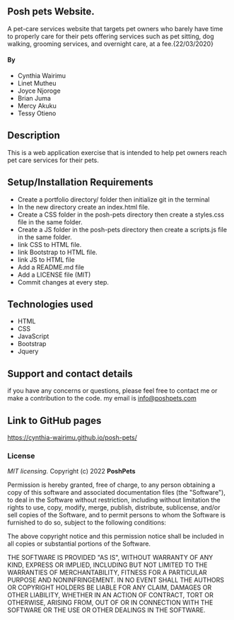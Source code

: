 ## Posh pets Website.
A pet-care services website that targets pet owners who barely have time to properly care for their pets offering services such as pet sitting, dog walking, grooming services, and overnight care, at a fee.{22/03/2020}
#### By 
* Cynthia Wairimu 
* Linet Mutheu  
* Joyce Njoroge 
* Brian Juma
* Mercy Akuku
* Tessy Otieno
## Description
This is a web application exercise that is intended to help pet owners reach pet care services for their pets.
## Setup/Installation Requirements
* Create a portfolio directory/ folder then initialize git in the terminal
* In the new directory create an index.html file.
* Create a CSS folder in the posh-pets directory then create a styles.css file in the same folder.
* Create a JS folder in the posh-pets directory then create a scripts.js file in the same folder.
* link CSS to HTML file.
* link Bootstrap to HTML file.
* link JS to HTML file
* Add a README.md file
* Add a LICENSE file (MIT)
* Commit changes at every step.
## Technologies used
* HTML
* CSS
* JavaScript
* Bootstrap
* Jquery
## Support and contact details
if you have any concerns or questions, please feel free to contact me or make a contribution to the code. my email is info@poshpets.com 

## Link to GitHub pages
https://cynthia-wairimu.github.io/posh-pets/

### License
*MIT licensing.*
Copyright (c) 2022 **PoshPets**

Permission is hereby granted, free of charge, to any person obtaining a copy
of this software and associated documentation files (the "Software"), to deal
in the Software without restriction, including without limitation the rights
to use, copy, modify, merge, publish, distribute, sublicense, and/or sell
copies of the Software, and to permit persons to whom the Software is
furnished to do so, subject to the following conditions:

The above copyright notice and this permission notice shall be included in all
copies or substantial portions of the Software.

THE SOFTWARE IS PROVIDED "AS IS", WITHOUT WARRANTY OF ANY KIND, EXPRESS OR
IMPLIED, INCLUDING BUT NOT LIMITED TO THE WARRANTIES OF MERCHANTABILITY,
FITNESS FOR A PARTICULAR PURPOSE AND NONINFRINGEMENT. IN NO EVENT SHALL THE
AUTHORS OR COPYRIGHT HOLDERS BE LIABLE FOR ANY CLAIM, DAMAGES OR OTHER
LIABILITY, WHETHER IN AN ACTION OF CONTRACT, TORT OR OTHERWISE, ARISING FROM,
OUT OF OR IN CONNECTION WITH THE SOFTWARE OR THE USE OR OTHER DEALINGS IN THE
SOFTWARE.